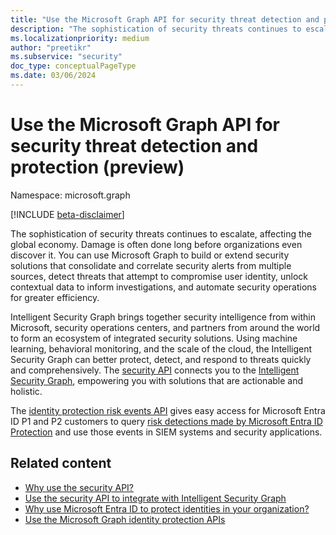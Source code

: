 ```yaml
---
title: "Use the Microsoft Graph API for security threat detection and protection (preview)"
description: "The sophistication of security threats continues to escalate, affecting the global economy. Damage is often done long before organizations even discover it. You can use Microsoft Graph to build or extend security solutions that consolidate and correlate security alerts from multiple sources, detect threats that attempt to compromise user identity, unlock contextual data to inform investigations, and automate security operations for greater efficiency."
ms.localizationpriority: medium
author: "preetikr"
ms.subservice: "security"
doc_type: conceptualPageType
ms.date: 03/06/2024
---
```


# Use the Microsoft Graph API for security threat detection and protection (preview)

Namespace: microsoft.graph

[!INCLUDE [beta-disclaimer](../../includes/beta-disclaimer.md)]

The sophistication of security threats continues to escalate, affecting the global economy. Damage is often done long before organizations even discover it. You can use Microsoft Graph to build or extend security solutions that consolidate and correlate security alerts from multiple sources, detect threats that attempt to compromise user identity, unlock contextual data to inform investigations, and automate security operations for greater efficiency.

Intelligent Security Graph brings together security intelligence from within Microsoft, security operations centers, and partners from around the world to form an ecosystem of integrated security solutions. Using machine learning, behavioral monitoring, and the scale of the cloud, the Intelligent Security Graph can better protect, detect, and respond to threats quickly and comprehensively. The [security API](security-api-overview.md) connects you to the [Intelligent Security Graph](https://www.microsoft.com/security/intelligence-security-api), empowering you with solutions that are actionable and holistic.

The [identity protection risk events API](identityprotection-overview.md) gives easy access for Microsoft Entra ID P1 and P2 customers to query [risk detections made by Microsoft Entra ID Protection](/azure/active-directory/active-directory-identityprotection-graph-getting-started) and use those events in SIEM systems and security applications.

## Related content

- [Why use the security API?](/graph/security-concept-overview#why-use-the-security-api-and-connect-with-microsoft-intelligent-security-graph)
- [Use the security API to integrate with Intelligent Security Graph](security-api-overview.md)
- [Why use Microsoft Entra ID to protect identities in your organization?](/graph/security-concept-overview#why-use-azure-ad-to-protect-identities-in-your-organization)
- [Use the Microsoft Graph identity protection APIs](identityprotection-overview.md)
